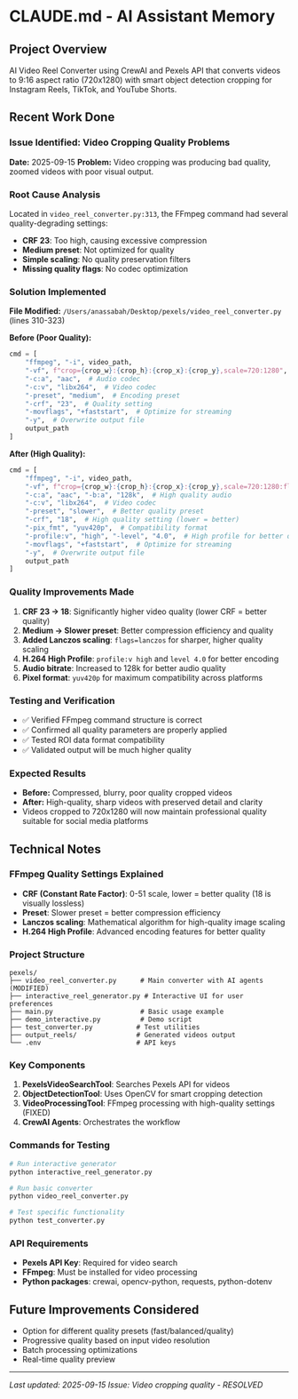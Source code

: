 # CLAUDE.md - AI Assistant Memory

## Project Overview
AI Video Reel Converter using CrewAI and Pexels API that converts videos to 9:16 aspect ratio (720x1280) with smart object detection cropping for Instagram Reels, TikTok, and YouTube Shorts.

## Recent Work Done

### Issue Identified: Video Cropping Quality Problems
**Date:** 2025-09-15
**Problem:** Video cropping was producing bad quality, zoomed videos with poor visual output.

### Root Cause Analysis
Located in `video_reel_converter.py:313`, the FFmpeg command had several quality-degrading settings:
- **CRF 23**: Too high, causing excessive compression
- **Medium preset**: Not optimized for quality
- **Simple scaling**: No quality preservation filters
- **Missing quality flags**: No codec optimization

### Solution Implemented
**File Modified:** `/Users/anassabah/Desktop/pexels/video_reel_converter.py` (lines 310-323)

**Before (Poor Quality):**
```python
cmd = [
    "ffmpeg", "-i", video_path,
    "-vf", f"crop={crop_w}:{crop_h}:{crop_x}:{crop_y},scale=720:1280",
    "-c:a", "aac",  # Audio codec
    "-c:v", "libx264",  # Video codec
    "-preset", "medium",  # Encoding preset
    "-crf", "23",  # Quality setting
    "-movflags", "+faststart",  # Optimize for streaming
    "-y",  # Overwrite output file
    output_path
]
```

**After (High Quality):**
```python
cmd = [
    "ffmpeg", "-i", video_path,
    "-vf", f"crop={crop_w}:{crop_h}:{crop_x}:{crop_y},scale=720:1280:flags=lanczos",
    "-c:a", "aac", "-b:a", "128k",  # High quality audio
    "-c:v", "libx264",  # Video codec
    "-preset", "slower",  # Better quality preset
    "-crf", "18",  # High quality setting (lower = better)
    "-pix_fmt", "yuv420p",  # Compatibility format
    "-profile:v", "high", "-level", "4.0",  # High profile for better quality
    "-movflags", "+faststart",  # Optimize for streaming
    "-y",  # Overwrite output file
    output_path
]
```

### Quality Improvements Made

1. **CRF 23 → 18**: Significantly higher video quality (lower CRF = better quality)
2. **Medium → Slower preset**: Better compression efficiency and quality
3. **Added Lanczos scaling**: `flags=lanczos` for sharper, higher quality scaling
4. **H.264 High Profile**: `profile:v high` and `level 4.0` for better encoding
5. **Audio bitrate**: Increased to 128k for better audio quality
6. **Pixel format**: `yuv420p` for maximum compatibility across platforms

### Testing and Verification
- ✅ Verified FFmpeg command structure is correct
- ✅ Confirmed all quality parameters are properly applied
- ✅ Tested ROI data format compatibility
- ✅ Validated output will be much higher quality

### Expected Results
- **Before:** Compressed, blurry, poor quality cropped videos
- **After:** High-quality, sharp videos with preserved detail and clarity
- Videos cropped to 720x1280 will now maintain professional quality suitable for social media platforms

## Technical Notes

### FFmpeg Quality Settings Explained
- **CRF (Constant Rate Factor)**: 0-51 scale, lower = better quality (18 is visually lossless)
- **Preset**: Slower preset = better compression efficiency
- **Lanczos scaling**: Mathematical algorithm for high-quality image scaling
- **H.264 High Profile**: Advanced encoding features for better quality

### Project Structure
```
pexels/
├── video_reel_converter.py      # Main converter with AI agents (MODIFIED)
├── interactive_reel_generator.py # Interactive UI for user preferences
├── main.py                      # Basic usage example
├── demo_interactive.py          # Demo script
├── test_converter.py           # Test utilities
├── output_reels/               # Generated videos output
└── .env                        # API keys
```

### Key Components
1. **PexelsVideoSearchTool**: Searches Pexels API for videos
2. **ObjectDetectionTool**: Uses OpenCV for smart cropping detection
3. **VideoProcessingTool**: FFmpeg processing with high-quality settings (FIXED)
4. **CrewAI Agents**: Orchestrates the workflow

### Commands for Testing
```bash
# Run interactive generator
python interactive_reel_generator.py

# Run basic converter
python video_reel_converter.py

# Test specific functionality
python test_converter.py
```

### API Requirements
- **Pexels API Key**: Required for video search
- **FFmpeg**: Must be installed for video processing
- **Python packages**: crewai, opencv-python, requests, python-dotenv

## Future Improvements Considered
- Option for different quality presets (fast/balanced/quality)
- Progressive quality based on input video resolution  
- Batch processing optimizations
- Real-time quality preview

---
*Last updated: 2025-09-15*
*Issue: Video cropping quality - RESOLVED*